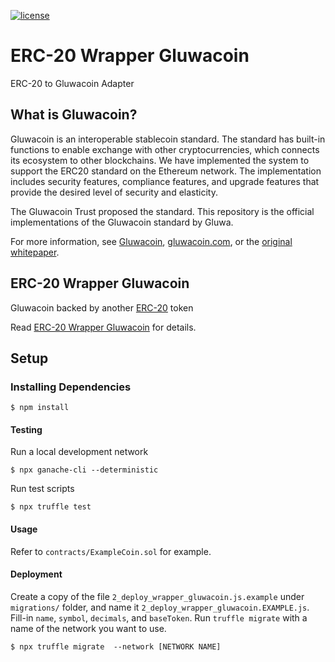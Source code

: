 [![license](https://img.shields.io/github/license/jamesisaac/react-native-background-task.svg)](https://opensource.org/licenses/MIT)

# ERC-20 Wrapper Gluwacoin

ERC-20 to Gluwacoin Adapter

## What is Gluwacoin?

Gluwacoin is an interoperable stablecoin standard. The standard has built-in functions to enable exchange with other cryptocurrencies, which connects its ecosystem to other blockchains. We have implemented the system to support the ERC20 standard on the Ethereum network. The implementation includes security features, compliance features, and upgrade features that provide the desired level of security and elasticity.

The Gluwacoin Trust proposed the standard. This repository is the official implementations of the Gluwacoin standard by Gluwa.

For more information, see [Gluwacoin](/Gluwacoin.md), [gluwacoin.com](https://gluwacoin.com), or the [original whitepaper](https://gluwacoin.com/white-paper).

## ERC-20 Wrapper Gluwacoin

Gluwacoin backed by another [ERC-20](https://eips.ethereum.org/EIPS/eip-20) token

Read [ERC-20 Wrapper Gluwacoin](ERC-20%20Wrapper%20Gluwacoin.md) for details.

## Setup

### Installing Dependencies

```commandline
$ npm install
```

#### Testing

Run a local development network
```commandline
$ npx ganache-cli --deterministic
```

Run test scripts
```commandline
$ npx truffle test
```

#### Usage
Refer to `contracts/ExampleCoin.sol` for example.

#### Deployment
Create a copy of the file `2_deploy_wrapper_gluwacoin.js.example` under `migrations/` folder,
and name it `2_deploy_wrapper_gluwacoin.EXAMPLE.js`.
Fill-in `name`, `symbol`, `decimals`, and `baseToken`.
Run `truffle migrate` with a name of the network you want to use.

```commandline
$ npx truffle migrate  --network [NETWORK NAME]
```